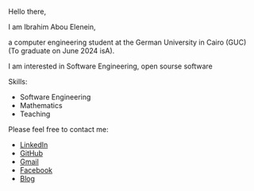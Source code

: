 Hello there, 

I am Ibrahim Abou Elenein,

a computer engineering student at the German University in Cairo (GUC) (To graduate on June 2024 isA).

I am interested in Software Engineering, open sourse software 


Skills:
* Software Engineering 
* Mathematics
* Teaching

Please feel free to contact me:
* [LinkedIn](https://www.linkedin.com/in/aboueleyes)
* [GitHub](https://github.com/aboueleyes)
* [Gmail](mailto:ibrahim.abouelenein@gmail.com)
* [Facebook](https://www.facebook.com/aboueleyes)
* [Blog](https://aboueleyes.me)
